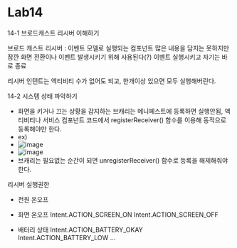 # Lab14

14-1 브로드캐스트 리시버 이해하기

브로드 캐스트 리시버 : 이벤트 모델로 실행되는 컴포넌트
많은 내용을 담지는 못하지만 잠깐 화면 전환이나 이벤트 발생시키기 위해 사용된다(?)
이벤트 실행시키고 자기는 바로 종료

리시버 인텐트는 엑티비티 수가 없어도 되고, 한개이상 있으면 모두 실행해버린다.

14-2 시스템 상태 파악하기

- 화면을 키거나 끄는 상황을 감지하는 브캐리는 메니페스트에 등록하면 실행안됨, 액티비티나 서비스 컴포넌트 코드에서 registerReceiver() 함수를 이용해 동적으로 등록해야만 한다.
- ex)
- ![image](https://github.com/pointmina/Lab14/assets/68779817/a5a8cf74-96cf-4e5b-8bf5-bb077f8cab6f)
- ![image](https://github.com/pointmina/Lab14/assets/68779817/37139017-d2a4-4005-9174-cec71cd109f3)
- 브캐리는 필요없는 순간이 되면 unregisterReceiver() 함수로 등록을 해제해줘야한다.



리시버 실행권한
<uses-permission android:name="android.permission.RECEIVE_BOOT_COMPLETED"/>

- 전원 온오프
<action android:name="android.intent.action.BOOT_COMPLETED"/>

- 화면 온오프
Intent.ACTION_SCREEN_ON
Intent.ACTION_SCREEN_OFF

- 배터리 상태
Intent.ACTION_BATTERY_OKAY
Intent.ACTION_BATTERY_LOW
...

